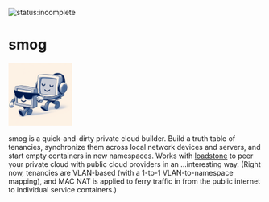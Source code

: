 ![status:incomplete](https://img.shields.io/badge/status-incomplete-red)

# smog
<img src="smog-project.png" width="25%" height="25%">

smog is a quick-and-dirty private cloud builder.  Build a truth table of tenancies, synchronize them across local network devices and servers, and start empty containers in new namespaces.  Works with [loadstone](https://github.com/joeHeartsmith/loadstone) to peer your private cloud with public cloud providers in an ...interesting way.  (Right now, tenancies are VLAN-based (with a 1-to-1 VLAN-to-namespace mapping), and MAC NAT is applied to ferry traffic in from the public internet to individual service containers.)
